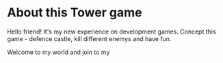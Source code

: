 # About this Tower game 

Hello friend!
It's my new experience on development games. Concept this game - defence castle, kill different enemys and have fun.

Welcome to my world and join to my
